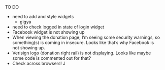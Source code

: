 TO DO

* need to add and style widgets
	* gigya
* need to check logged in state of login widget
* Facebook widget is not showing up
* When viewing the donation page, I’m seeing some security warnings, so something(s) is coming in insecure. Looks like that’s why Facebook is not showing up.
* Verisign logo (donation right rail) is not displaying. Looks like maybe some code is commented out for that?
* Check across browsers! J